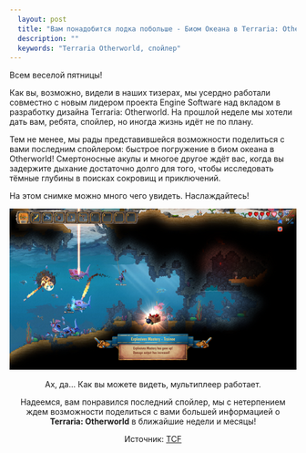 ```yaml
---
  layout: post
  title: "Вам понадобится лодка побольше - Биом Океана в Terraria: Otherworld"
  description: ""
  keywords: "Terraria Otherworld, спойлер"
---
```


Всем веселой пятницы!

Как вы, возможно, видели в наших тизерах, мы усердно работали совместно с новым лидером проекта  Engine Software над вкладом в разработку дизайна Terraria: Otherworld. На прошлой неделе мы хотели дать вам, ребята, спойлер, но иногда жизнь идёт не по плану.

Тем не менее, мы рады представившейся возможности поделиться с вами последним спойлером: быстрое погружение в биом океана в Otherworld! Смертоносные акулы и многое другое ждёт вас, когда вы задержите дыхание достаточно долго для того, чтобы исследовать тёмные глубины в поисках сокровищ и приключений. 

На этом снимке можно много чего увидеть. Наслаждайтесь!

<div align="center">
<a class="fancybox" rel="gallery1" href="/images/posts/biom-okeana-v-terraria-otherworld/OceanBiome_screenshot02.png" title="Биом океана в Terraria Otherworld">
	<img src="/images/posts/biom-okeana-v-terraria-otherworld/OceanBiome_screenshot02_m.png" alt="" />
</a>

Ах, да... Как вы можете видеть, мультиплеер работает.

Надеемся, вам понравился последний спойлер, мы с нетерпением ждем возможности поделиться с вами большей информацией о <b>Terraria: Otherworld</b> в ближайшие недели и месяцы!

Источник: <a href="https://forums.terraria.org/index.php?threads/youre-gonna-need-a-bigger-boat-the-ocean-biome-in-terraria-otherworld.48795/" rel="nofollow">TCF</a>
